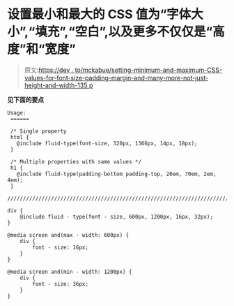 # 设置最小和最大的 CSS 值为“字体大小”,“填充”,“空白”,以及更多不仅仅是“高度”和“宽度”

> 原文:[https://dev . to/mckabue/setting-minimum-and-maximum-CSS-values-for-font-size-padding-margin-and-many-more-not-just-height-and-width-135 p](https://dev.to/mckabue/setting-minimum-and-maximum-css-values-for-font-size-padding-margin-and-many-more-not-just-height-and-width-135p)

**见下面的要点**

```
Usage:
 ======

 /* Single property 
 html {
   @include fluid-type(font-size, 320px, 1366px, 14px, 18px);
 }

 /* Multiple properties with same values */
 h1 {
   @include fluid-type(padding-bottom padding-top, 20em, 70em, 2em, 4em);
 }

////////////////////////////////////////////////////////////////////////////

div {
    @include fluid - type(font - size, 600px, 1200px, 16px, 32px);
}

@media screen and(max - width: 600px) {
    div {
        font - size: 16px;
    }
}

@media screen and(min - width: 1200px) {
    div {
        font - size: 36px;
    }
} 
```